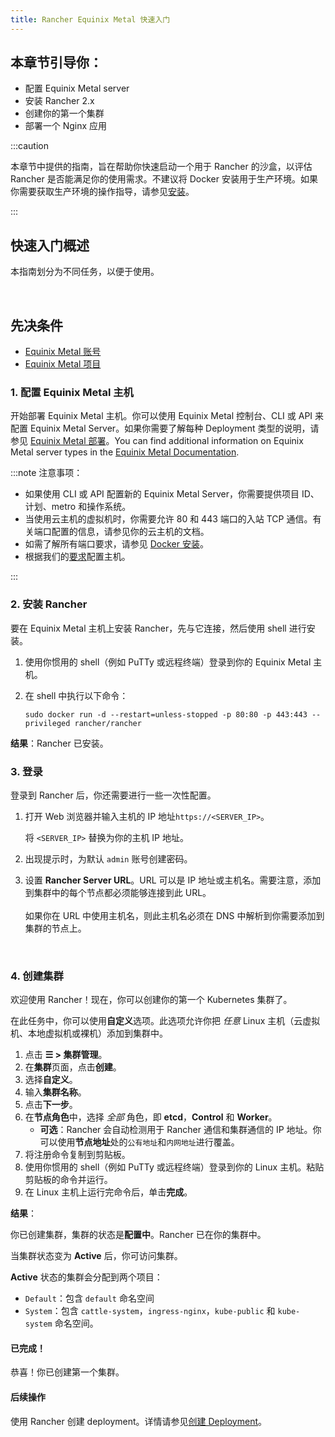 ```yaml
---
title: Rancher Equinix Metal 快速入门
---
```


## 本章节引导你：

- 配置 Equinix Metal server
- 安装 Rancher 2.x
- 创建你的第一个集群
- 部署一个 Nginx 应用

:::caution

本章节中提供的指南，旨在帮助你快速启动一个用于 Rancher 的沙盒，以评估 Rancher 是否能满足你的使用需求。不建议将 Docker 安装用于生产环境。如果你需要获取生产环境的操作指导，请参见[安装](../../installation-and-upgrade/installation-and-upgrade.md)。

:::

## 快速入门概述

本指南划分为不同任务，以便于使用。

<br/>

## 先决条件

- [Equinix Metal 账号](https://deploy.equinix.com/developers/docs/metal/identity-access-management/users/)
- [Equinix Metal 项目](https://deploy.equinix.com/developers/docs/metal/projects/creating-a-project/)


### 1. 配置 Equinix Metal 主机

开始部署 Equinix Metal 主机。你可以使用 Equinix Metal 控制台、CLI 或 API 来配置 Equinix Metal Server。如果你需要了解每种 Deployment 类型的说明，请参见 [Equinix Metal 部署](https://metal.equinix.com/developers/docs/deploy/on-demand/)。You can find additional information on Equinix Metal server types in the [Equinix Metal Documentation](https://deploy.equinix.com/developers/docs/metal/hardware/standard-servers/).

:::note 注意事项：

- 如果使用 CLI 或 API 配置新的 Equinix Metal Server，你需要提供项目 ID、计划、metro 和操作系统。
- 当使用云主机的虚拟机时，你需要允许 80 和 443 端口的入站 TCP 通信。有关端口配置的信息，请参见你的云主机的文档。
- 如需了解所有端口要求，请参见 [Docker 安装](../../../how-to-guides/new-user-guides/kubernetes-clusters-in-rancher-setup/node-requirements-for-rancher-managed-clusters.md)。
- 根据我们的[要求](../../installation-and-upgrade/installation-requirements/installation-requirements.md)配置主机。

:::
### 2. 安装 Rancher

要在 Equinix Metal 主机上安装 Rancher，先与它连接，然后使用 shell 进行安装。

1. 使用你惯用的 shell（例如 PuTTy 或远程终端）登录到你的 Equinix Metal 主机。

2. 在 shell 中执行以下命令：

   ```
   sudo docker run -d --restart=unless-stopped -p 80:80 -p 443:443 --privileged rancher/rancher
   ```

**结果**：Rancher 已安装。

### 3. 登录

登录到 Rancher 后，你还需要进行一些一次性配置。

1. 打开 Web 浏览器并输入主机的 IP 地址`https://<SERVER_IP>`。

   将 `<SERVER_IP>` 替换为你的主机 IP 地址。

2. 出现提示时，为默认 `admin` 账号创建密码。

3. 设置 **Rancher Server URL**。URL 可以是 IP 地址或主机名。需要注意，添加到集群中的每个节点都必须能够连接到此 URL。<br/><br/>如果你在 URL 中使用主机名，则此主机名必须在 DNS 中解析到你需要添加到集群的节点上。

<br/>

### 4. 创建集群

欢迎使用 Rancher！现在，你可以创建你的第一个 Kubernetes 集群了。

在此任务中，你可以使用**自定义**选项。此选项允许你把 _任意_ Linux 主机（云虚拟机、本地虚拟机或裸机）添加到集群中。

1. 点击 **☰ > 集群管理**。
1. 在**集群**页面，点击**创建**。
1. 选择**自定义**。
1. 输入**集群名称**。
1. 点击**下一步**。
1. 在**节点角色**中，选择 _全部_ 角色，即 **etcd**，**Control** 和 **Worker**。
   - **可选**：Rancher 会自动检测用于 Rancher 通信和集群通信的 IP 地址。你可以使用**节点地址**处的`公有地址`和`内网地址`进行覆盖。
1. 将注册命令复制到剪贴板。
1. 使用你惯用的 shell（例如 PuTTy 或远程终端）登录到你的 Linux 主机。粘贴剪贴板的命令并运行。
1. 在 Linux 主机上运行完命令后，单击**完成**。

**结果**：

你已创建集群，集群的状态是**配置中**。Rancher 已在你的集群中。

当集群状态变为 **Active** 后，你可访问集群。

**Active** 状态的集群会分配到两个项目：

- `Default`：包含 `default` 命名空间
- `System`：包含 `cattle-system`，`ingress-nginx`，`kube-public` 和 `kube-system` 命名空间。

#### 已完成！

恭喜！你已创建第一个集群。

#### 后续操作

使用 Rancher 创建 deployment。详情请参见[创建 Deployment](../deploy-workloads/deploy-workloads.md)。
